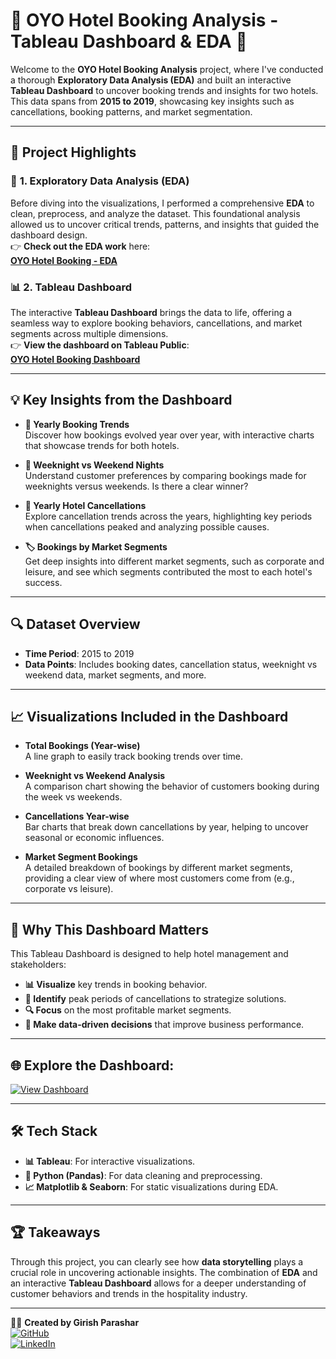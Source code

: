 # 🎉 **OYO Hotel Booking Analysis - Tableau Dashboard & EDA** 🏨

Welcome to the **OYO Hotel Booking Analysis** project, where I've conducted a thorough **Exploratory Data Analysis (EDA)** and built an interactive **Tableau Dashboard** to uncover booking trends and insights for two hotels. This data spans from **2015 to 2019**, showcasing key insights such as cancellations, booking patterns, and market segmentation.

---

## 🎯 **Project Highlights**

### 🚀 **1. Exploratory Data Analysis (EDA)**  
Before diving into the visualizations, I performed a comprehensive **EDA** to clean, preprocess, and analyze the dataset. This foundational analysis allowed us to uncover critical trends, patterns, and insights that guided the dashboard design.  
👉 **Check out the EDA work** here:  
[**OYO Hotel Booking - EDA**](https://github.com/Girish-Parashar/OYO-Hotel-_Booking-EDA)

### 📊 **2. Tableau Dashboard**  
The interactive **Tableau Dashboard** brings the data to life, offering a seamless way to explore booking behaviors, cancellations, and market segments across multiple dimensions.  
👉 **View the dashboard on Tableau Public**:  
[**OYO Hotel Booking Dashboard**](https://public.tableau.com/app/profile/girish2525/viz/Hotelbooking_17300553393310/Dashboard1?publish=yes)

---

## 💡 **Key Insights from the Dashboard**

- **📅 Yearly Booking Trends**  
  Discover how bookings evolved year over year, with interactive charts that showcase trends for both hotels.
  
- **🌙 Weeknight vs Weekend Nights**  
  Understand customer preferences by comparing bookings made for weeknights versus weekends. Is there a clear winner?

- **🚫 Yearly Hotel Cancellations**  
  Explore cancellation trends across the years, highlighting key periods when cancellations peaked and analyzing possible causes.

- **🏷️ Bookings by Market Segments**  
  Get deep insights into different market segments, such as corporate and leisure, and see which segments contributed the most to each hotel's success.

---

## 🔍 **Dataset Overview**

- **Time Period**: 2015 to 2019  
- **Data Points**: Includes booking dates, cancellation status, weeknight vs weekend data, market segments, and more.
  
---

## 📈 **Visualizations Included in the Dashboard**

- **Total Bookings (Year-wise)**  
  A line graph to easily track booking trends over time.
  
- **Weeknight vs Weekend Analysis**  
  A comparison chart showing the behavior of customers booking during the week vs weekends.
  
- **Cancellations Year-wise**  
  Bar charts that break down cancellations by year, helping to uncover seasonal or economic influences.

- **Market Segment Bookings**  
  A detailed breakdown of bookings by different market segments, providing a clear view of where most customers come from (e.g., corporate vs leisure).

---

## 🎨 **Why This Dashboard Matters**

This Tableau Dashboard is designed to help hotel management and stakeholders:
- **📊 Visualize** key trends in booking behavior.
- **🚨 Identify** peak periods of cancellations to strategize solutions.
- **🔍 Focus** on the most profitable market segments.
- **🧠 Make data-driven decisions** that improve business performance.

---

## 🌐 **Explore the Dashboard**:  
[![View Dashboard](https://img.shields.io/badge/View-Dashboard-00BFFF?style=for-the-badge&logo=tableau)](https://public.tableau.com/app/profile/girish2525/viz/Hotelbooking_17300553393310/Dashboard1?publish=yes)

---

## 🛠️ **Tech Stack**
- **📊 Tableau**: For interactive visualizations.
- **🧹 Python (Pandas)**: For data cleaning and preprocessing.
- **📈 Matplotlib & Seaborn**: For static visualizations during EDA.

---

## 🏆 **Takeaways**  
Through this project, you can clearly see how **data storytelling** plays a crucial role in uncovering actionable insights. The combination of **EDA** and an interactive **Tableau Dashboard** allows for a deeper understanding of customer behaviors and trends in the hospitality industry.

---

👨‍💻 **Created by Girish Parashar**  
[![GitHub](https://img.shields.io/badge/GitHub-Follow%20Me-black?style=for-the-badge&logo=github)](https://github.com/Girish-Parashar)  
[![LinkedIn](https://img.shields.io/badge/LinkedIn-Connect-blue?style=for-the-badge&logo=linkedin)](https://www.linkedin.com/in/girishparashar)
